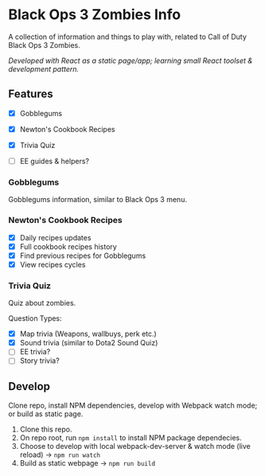 # Black Ops 3 Zombies Info

A collection of information and things to play with, related to Call of Duty Black Ops 3 Zombies.

*Developed with React as a static page/app; learning small React toolset & development pattern.*

## Features

- [x] Gobblegums
- [x] Newton's Cookbook Recipes
- [x] Trivia Quiz
- [ ] EE guides & helpers?


### Gobblegums

Gobblegums information, similar to Black Ops 3 menu.

### Newton's Cookbook Recipes

- [x] Daily recipes updates
- [x] Full cookbook recipes history
- [x] Find previous recipes for Gobblegums
- [x] View recipes cycles

### Trivia Quiz

Quiz about zombies.

Question Types:

- [x] Map trivia (Weapons, wallbuys, perk etc.)
- [x] Sound trivia (similar to Dota2 Sound Quiz)
- [ ] EE trivia?
- [ ] Story trivia?

## Develop

Clone repo, install NPM dependencies, develop with Webpack watch mode; or build as static page.

1. Clone this repo.
2. On repo root, run `npm install` to install NPM package dependecies.
3. Choose to develop with local webpack-dev-server & watch mode (live reload) -> `npm run watch`
4. Build as static webpage -> `npm run build`
